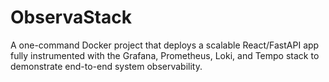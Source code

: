 # ObservaStack
A one-command Docker project that deploys a scalable React/FastAPI app fully instrumented with the Grafana, Prometheus, Loki, and Tempo stack to demonstrate end-to-end system observability.
